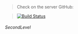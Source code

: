 > Check on the server GitHub:

> [![Build Status](https://travis-ci.org/joemccann/dillinger.svg?branch=master)](https://binatik.github.io/plugin--todo-list) 

###### SecondLevel
